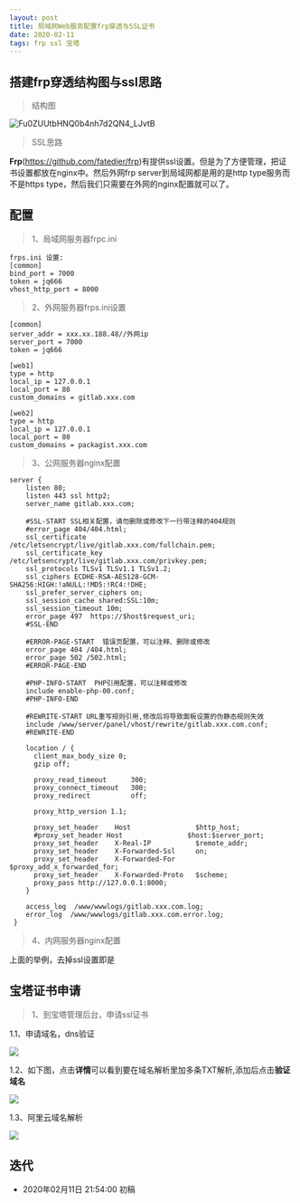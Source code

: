 ```yaml
---
layout: post
title: 局域网Web服务配置frp穿透与SSL证书
date: 2020-02-11
tags: frp ssl 宝塔
---
```

## 搭建frp穿透结构图与ssl思路
>结构图

![Fu0ZUUtbHNQ0b4nh7d2QN4_LJvtB](https://img.chunpat.cn/FmRqrie4RVbiI2K2S_LporMhjaCH)

>SSL思路

**Frp**(https://github.com/fatedier/frp)有提供ssl设置。但是为了方便管理，把证书设置都放在nginx中。然后外网frp server到局域网都是用的是http type服务而不是https type，然后我们只需要在外网的nginx配置就可以了。

## 配置

>1、局域网服务器frpc.ini

```
frps.ini 设置:
[common]
bind_port = 7000
token = jq666
vhost_http_port = 8000
```

>2、外网服务器frps.ini设置

```
[common]
server_addr = xxx.xx.188.48//外网ip
server_port = 7000
token = jq666

[web1]
type = http
local_ip = 127.0.0.1
local_port = 80
custom_domains = gitlab.xxx.com

[web2]
type = http
local_ip = 127.0.0.1
local_port = 80
custom_domains = packagist.xxx.com
```

>3、公网服务器nginx配置

```
server {
    listen 80;
	listen 443 ssl http2;
    server_name gitlab.xxx.com;
    
    #SSL-START SSL相关配置，请勿删除或修改下一行带注释的404规则
    #error_page 404/404.html;
    ssl_certificate    /etc/letsencrypt/live/gitlab.xxx.com/fullchain.pem;
    ssl_certificate_key    /etc/letsencrypt/live/gitlab.xxx.com/privkey.pem;
    ssl_protocols TLSv1 TLSv1.1 TLSv1.2;
    ssl_ciphers ECDHE-RSA-AES128-GCM-SHA256:HIGH:!aNULL:!MD5:!RC4:!DHE;
    ssl_prefer_server_ciphers on;
    ssl_session_cache shared:SSL:10m;
    ssl_session_timeout 10m;
    error_page 497  https://$host$request_uri;
    #SSL-END
    
    #ERROR-PAGE-START  错误页配置，可以注释、删除或修改
    error_page 404 /404.html;
    error_page 502 /502.html;
    #ERROR-PAGE-END
    
    #PHP-INFO-START  PHP引用配置，可以注释或修改
    include enable-php-00.conf;
    #PHP-INFO-END
    
    #REWRITE-START URL重写规则引用,修改后将导致面板设置的伪静态规则失效
    include /www/server/panel/vhost/rewrite/gitlab.xxx.com.conf;
    #REWRITE-END
    
    location / {
      client_max_body_size 0;
      gzip off;

      proxy_read_timeout      300;
      proxy_connect_timeout   300;
      proxy_redirect          off;

      proxy_http_version 1.1;

      proxy_set_header    Host                $http_host;
      #proxy_set_header	Host 				$host:$server_port;
      proxy_set_header    X-Real-IP           $remote_addr;
      proxy_set_header    X-Forwarded-Ssl     on;
      proxy_set_header    X-Forwarded-For     $proxy_add_x_forwarded_for;
      proxy_set_header    X-Forwarded-Proto   $scheme;
      proxy_pass http://127.0.0.1:8000;
 	}
    
    access_log  /www/wwwlogs/gitlab.xxx.com.log;
    error_log  /www/wwwlogs/gitlab.xxx.com.error.log;
 }

```

>4、内网服务器nginx配置

上面的举例，去掉ssl设置即是

## 宝塔证书申请

>1、到宝塔管理后台，申请ssl证书

1.1、申请域名，dns验证

![](https://img.chunpat.cn/FuAgURKSUppIzRm4OJOv4LPemWAN)

1.2、如下图，点击**详情**可以看到要在域名解析里加多条TXT解析,添加后点击**验证域名**

![](https://img.chunpat.cn/Fr-ZQCVz520OpUGgvNPhqVbCRWA9)


1.3、阿里云域名解析

![](https://img.chunpat.cn/FtHdG_-WRGQ1GDd3HLgpsNIhvPos)



## 迭代
* 2020年02月11日 21:54:00 初稿